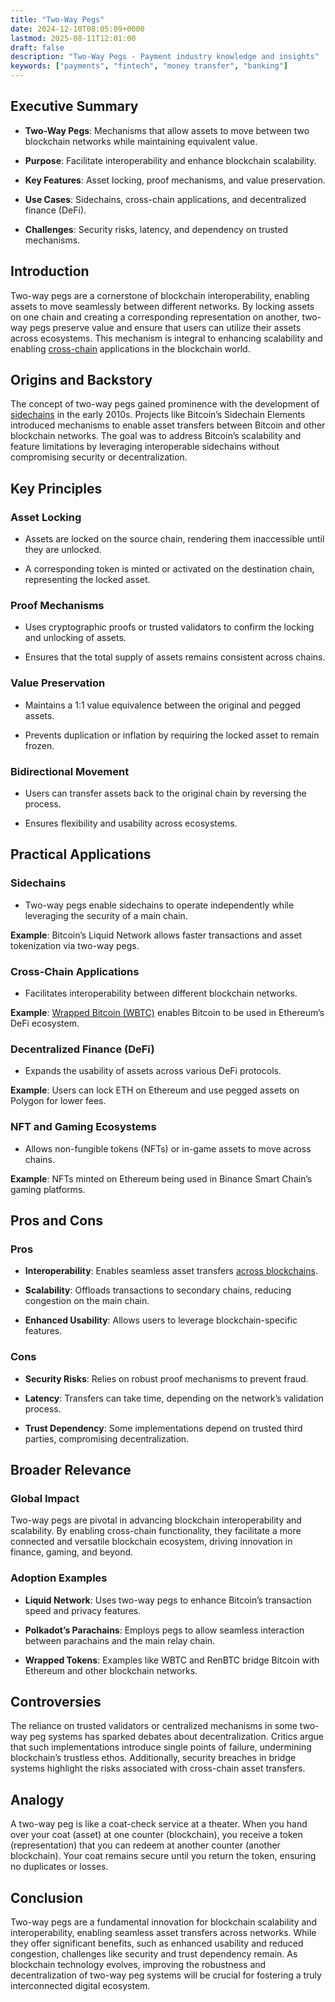 ```yaml
---
title: "Two-Way Pegs"
date: 2024-12-10T08:05:09+0000
lastmod: 2025-08-11T12:01:00
draft: false
description: "Two-Way Pegs - Payment industry knowledge and insights"
keywords: ["payments", "fintech", "money transfer", "banking"]
---
```


## Executive Summary

- **Two-Way Pegs**: Mechanisms that allow assets to move between two blockchain networks while maintaining equivalent value.

- **Purpose**: Facilitate interoperability and enhance blockchain scalability.

- **Key Features**: Asset locking, proof mechanisms, and value preservation.

- **Use Cases**: Sidechains, cross-chain applications, and decentralized finance (DeFi).

- **Challenges**: Security risks, latency, and dependency on trusted mechanisms.

## Introduction

Two-way pegs are a cornerstone of blockchain interoperability, enabling assets to move seamlessly between different networks. By locking assets on one chain and creating a corresponding representation on another, two-way pegs preserve value and ensure that users can utilize their assets across ecosystems. This mechanism is integral to enhancing scalability and enabling [cross-chain](https://faisalkhanllc.xyz/resources/payments-wiki/c/cross-chain-protocol/) applications in the blockchain world.

## Origins and Backstory

The concept of two-way pegs gained prominence with the development of [sidechains](https://faisalkhanllc.xyz/resources/payments-wiki/s/sidechains/) in the early 2010s. Projects like Bitcoin’s Sidechain Elements introduced mechanisms to enable asset transfers between Bitcoin and other blockchain networks. The goal was to address Bitcoin’s scalability and feature limitations by leveraging interoperable sidechains without compromising security or decentralization.

## Key Principles

### Asset Locking

- Assets are locked on the source chain, rendering them inaccessible until they are unlocked.

- A corresponding token is minted or activated on the destination chain, representing the locked asset.

### Proof Mechanisms

- Uses cryptographic proofs or trusted validators to confirm the locking and unlocking of assets.

- Ensures that the total supply of assets remains consistent across chains.

### Value Preservation

- Maintains a 1:1 value equivalence between the original and pegged assets.

- Prevents duplication or inflation by requiring the locked asset to remain frozen.

### Bidirectional Movement

- Users can transfer assets back to the original chain by reversing the process.

- Ensures flexibility and usability across ecosystems.

## Practical Applications

### Sidechains

- Two-way pegs enable sidechains to operate independently while leveraging the security of a main chain.

**Example**: Bitcoin’s Liquid Network allows faster transactions and asset tokenization via two-way pegs.

### Cross-Chain Applications

- Facilitates interoperability between different blockchain networks.

**Example**: [Wrapped Bitcoin (WBTC)](https://faisalkhanllc.xyz/resources/payments-wiki/w/wrapped-tokens/) enables Bitcoin to be used in Ethereum’s DeFi ecosystem.

### Decentralized Finance (DeFi)

- Expands the usability of assets across various DeFi protocols.

**Example**: Users can lock ETH on Ethereum and use pegged assets on Polygon for lower fees.

### NFT and Gaming Ecosystems

- Allows non-fungible tokens (NFTs) or in-game assets to move across chains.

**Example**: NFTs minted on Ethereum being used in Binance Smart Chain’s gaming platforms.

## Pros and Cons

### Pros

- **Interoperability**: Enables seamless asset transfers [across blockchains](https://faisalkhanllc.xyz/resources/payments-wiki/c/cross-chain-compatibility/).

- **Scalability**: Offloads transactions to secondary chains, reducing congestion on the main chain.

- **Enhanced Usability**: Allows users to leverage blockchain-specific features.

### Cons

- **Security Risks**: Relies on robust proof mechanisms to prevent fraud.

- **Latency**: Transfers can take time, depending on the network’s validation process.

- **Trust Dependency**: Some implementations depend on trusted third parties, compromising decentralization.

## Broader Relevance

### Global Impact

Two-way pegs are pivotal in advancing blockchain interoperability and scalability. By enabling cross-chain functionality, they facilitate a more connected and versatile blockchain ecosystem, driving innovation in finance, gaming, and beyond.

### Adoption Examples

- **Liquid Network**: Uses two-way pegs to enhance Bitcoin’s transaction speed and privacy features.

- **Polkadot’s Parachains**: Employs pegs to allow seamless interaction between parachains and the main relay chain.

- **Wrapped Tokens**: Examples like WBTC and RenBTC bridge Bitcoin with Ethereum and other blockchain networks.

## Controversies

The reliance on trusted validators or centralized mechanisms in some two-way peg systems has sparked debates about decentralization. Critics argue that such implementations introduce single points of failure, undermining blockchain’s trustless ethos. Additionally, security breaches in bridge systems highlight the risks associated with cross-chain asset transfers.

## Analogy

A two-way peg is like a coat-check service at a theater. When you hand over your coat (asset) at one counter (blockchain), you receive a token (representation) that you can redeem at another counter (another blockchain). Your coat remains secure until you return the token, ensuring no duplicates or losses.

## Conclusion

Two-way pegs are a fundamental innovation for blockchain scalability and interoperability, enabling seamless asset transfers across networks. While they offer significant benefits, such as enhanced usability and reduced congestion, challenges like security and trust dependency remain. As blockchain technology evolves, improving the robustness and decentralization of two-way peg systems will be crucial for fostering a truly interconnected digital ecosystem.